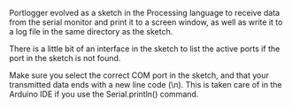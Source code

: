 Portlogger evolved as a sketch in the Processing language to receive data from the serial monitor and print it to a screen window, as well as write it to a log file in the same directory as the sketch.

There is a little bit of an interface in the sketch to list the active ports if the port in the sketch is not found.

Make sure you select the correct COM port in the sketch, and that your transmitted data ends with a new line code (\n).
This is taken care of in the Arduino IDE if you use the Serial.println() command.
